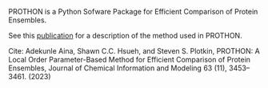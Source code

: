 
PROTHON is a Python Sofware Package for Efficient Comparison of Protein Ensembles. 

See this [publication](https://pubs.acs.org/doi/abs/10.1021/acs.jcim.3c00145) for a description of the method used in PROTHON.

Cite: Adekunle Aina, Shawn C.C. Hsueh, and Steven S. Plotkin, PROTHON: A Local Order Parameter-Based
Method for Efficient Comparison of Protein Ensembles, Journal of Chemical Information and Modeling 63 (11),
3453–3461. (2023)
